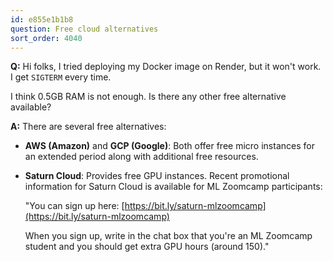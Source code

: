```yaml
---
id: e855e1b1b8
question: Free cloud alternatives
sort_order: 4040
---
```


**Q:** Hi folks, I tried deploying my Docker image on Render, but it won't work. I get `SIGTERM` every time.

I think 0.5GB RAM is not enough. Is there any other free alternative available?

**A:** There are several free alternatives:

- **AWS (Amazon)** and **GCP (Google)**: Both offer free micro instances for an extended period along with additional free resources.
- **Saturn Cloud**: Provides free GPU instances. Recent promotional information for Saturn Cloud is available for ML Zoomcamp participants:
  
  "You can sign up here: [https://bit.ly/saturn-mlzoomcamp](https://bit.ly/saturn-mlzoomcamp)

  When you sign up, write in the chat box that you're an ML Zoomcamp student and you should get extra GPU hours (around 150)."